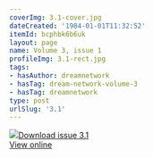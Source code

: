 ```yaml
---
coverImg: 3.1-cover.jpg
dateCreated: '1984-01-01T11:32:52'
itemId: bcphbk6b6uk
layout: page
name: Volume 3, issue 1
profileImg: 3.1-rect.jpg
tags:
- hasAuthor: dreamnetwork
- hasTag: dream-network-volume-3
- hasTag: dreamnetwork
type: post
urlSlug: '3.1'
---
```

<img class="card-journal-img" src="../images/3.1-rect.jpg"/><a href="../files/pdfs/Volume_3/3.1-2-Dream-Network-Bulletin-Vol.3-No-1-2.pdf" download="">Download issue 3.1</a><br><a href="../files/pdfs/Volume_3/3.1-2-Dream-Network-Bulletin-Vol.3-No-1-2.pdf">View online</a>